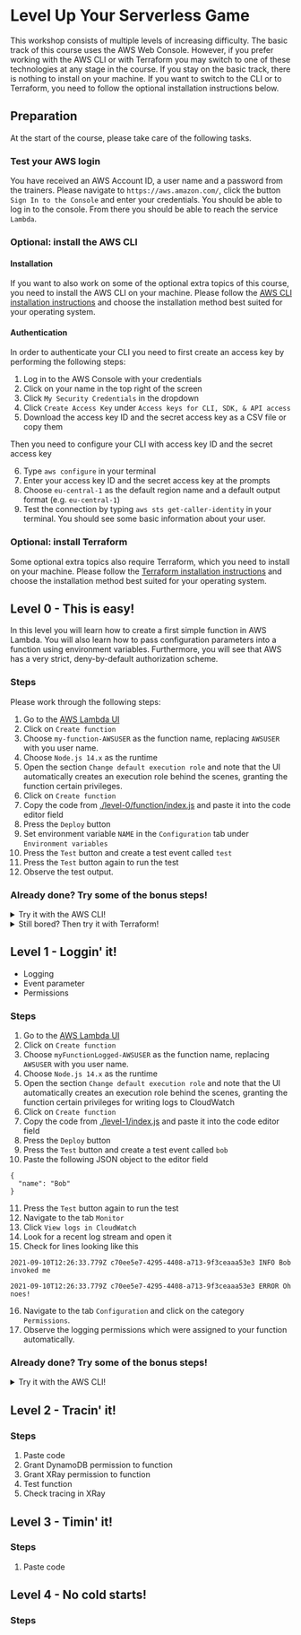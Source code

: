 # Level Up Your Serverless Game

This workshop consists of multiple levels of increasing difficulty. The basic track of this course uses the AWS Web Console. However, if you prefer working with the AWS CLI or with Terraform you may switch to one of these technologies at any stage in the course. If you stay on the basic track, there is nothing to install on your machine. If you want to switch to the CLI or to Terraform, you need to follow the optional installation instructions below.

## Preparation

At the start of the course, please take care of the following tasks.

### Test your AWS login

You have received an AWS Account ID, a user name and a password from the trainers. Please navigate to `https://aws.amazon.com/`, click the button `Sign In to the Console` and enter your credentials. You should be able to log in to the console. From there you should be able to reach the service `Lambda`.

### Optional: install the AWS CLI

#### Installation

If you want to also work on some of the optional extra topics of this course, you need to install the AWS CLI on your machine. Please follow the [AWS CLI installation instructions](https://docs.aws.amazon.com/cli/latest/userguide/cli-chap-install.html) and choose the installation method best suited for your operating system.

#### Authentication

In order to authenticate your CLI you need to first create an access key by performing the following steps:

1. Log in to the AWS Console with your credentials
2. Click on your name in the top right of the screen
3. Click `My Security Credentials` in the dropdown
4. Click `Create Access Key` under `Access keys for CLI, SDK, & API access`
5. Download the access key ID and the secret access key as a CSV file or copy them

Then you need to configure your CLI with access key ID and the secret access key

6. Type `aws configure` in your terminal
7. Enter your access key ID and the secret access key at the prompts
8. Choose `eu-central-1` as the default region name and a default output format (e.g. `eu-central-1`)
9. Test the connection by typing `aws sts get-caller-identity` in your terminal. You should see some basic information about your user.

### Optional: install Terraform

Some optional extra topics also require Terraform, which you need to install on your machine. Please follow the [Terraform installation instructions](https://learn.hashicorp.com/tutorials/terraform/install-cli) and choose the installation method best suited for your operating system.

## Level 0 - This is easy!

In this level you will learn how to create a first simple function in AWS Lambda. You will also learn how to pass configuration parameters into a function using environment variables. Furthermore, you will see that AWS has a very strict, deny-by-default authorization scheme.

### Steps

Please work through the following steps:

1. Go to the [AWS Lambda UI](https://console.aws.amazon.com/lambda)
1. Click on `Create function`
1. Choose `my-function-AWSUSER` as the function name, replacing `AWSUSER` with you user name.
1. Choose `Node.js 14.x` as the runtime
1. Open the section `Change default execution role` and note that the UI automatically creates an execution role behind the scenes, granting the function certain privileges.
1. Click on `Create function`
1. Copy the code from [./level-0/function/index.js](https://github.com/bespinian/serverless-workshop/blob/main/level-0/function/index.js) and paste it into the code editor field
1. Press the `Deploy` button
1. Set environment variable `NAME` in the `Configuration` tab under `Environment variables`
1. Press the `Test` button and create a test event called `test`
1. Press the `Test` button again to run the test
1. Observe the test output.

### Already done? Try some of the bonus steps!

<details>
  <summary>Try it with the AWS CLI!</summary>

1. Set the AWSUSER environment variable.

```
export AWSUSER=<your AWS username>
```

2. Create an execution role which will allow Lambda functions to access AWS resources:

```
aws iam create-role --role-name lambda-ex-"$AWSUSER" --assume-role-policy-document '{"Version": "2012-10-17","Statement": [{ "Effect": "Allow", "Principal": {"Service": "lambda.amazonaws.com"}, "Action": "sts:AssumeRole"}]}'
```

3. Grant certain permissions to your newly created role. The managed policy `AWSLambdaBasicExecutionRole` has the permissions needed to write logs to CloudWatch:

```
aws iam attach-role-policy --role-name lambda-ex-"$AWSUSER" --policy-arn arn:aws:iam::aws:policy/service-role/AWSLambdaBasicExecutionRole
```

4. Create a deployment package for your function:

```
zip -j function.zip level-0/index.js
```

5. Create the function:

```
export ACCOUNT_ID=<your account ID>

aws lambda create-function --function-name my-function-cli-"$AWSUSER" --zip-file fileb://function.zip --handler index.handler --runtime nodejs14.x --role arn:aws:iam::"$ACCOUNT_ID":role/lambda-ex-"$AWSUSER"
```

6. Set the `NAME` environment variable to your user name:

```
aws lambda update-function-configuration --function-name my-function-cli-"$AWSUSER" --environment "Variables={NAME='$AWSUSER'}"
```

7. Invoke the function:

```
aws lambda invoke --function-name my-function-cli-"$AWSUSER" out --log-type Tail
```

8. Invoke the function and decode the logs:

```
aws lambda invoke --function-name my-function-cli-"$AWSUSER" out --log-type Tail --query 'LogResult' --output text |  base64 -d
```

9. Clean up

```
aws lambda delete-function --function-name my-function-cli-"$AWSUSER"

aws iam delete-role --role-name lambda-ex-"$AWSUSER"
```

</details>

<details>
  <summary>Still bored? Then try it with Terraform!</summary>

1. Navigate to the Terraform module

```
cd level-0/advanced/terraform
```

2. Initialize the Terraform module

```
terraform init
```

3. Set your AWS user name as a environment variable for Terraform

```
export TF_VAR_aws_user=<your AWS user name>
```

4. Apply the Terraform module

```
terraform apply
```

5. Invoke the function

```
aws lambda invoke --function-name=$(terraform output -raw function_name) response.json
```

6. Clean up

```
terraform destroy
```

</details>

## Level 1 - Loggin' it!

- Logging
- Event parameter
- Permissions

### Steps

1. Go to the [AWS Lambda UI](https://console.aws.amazon.com/lambda)
2. Click on `Create function`
3. Choose `myFunctionLogged-AWSUSER` as the function name, replacing `AWSUSER` with you user name.
4. Choose `Node.js 14.x` as the runtime
5. Open the section `Change default execution role` and note that the UI automatically creates an execution role behind the scenes, granting the function certain privileges for writing logs to CloudWatch
6. Click on `Create function`
7. Copy the code from [./level-1/index.js](https://github.com/bespinian/serverless-workshop/blob/main/level-1/index.js) and paste it into the code editor field
8. Press the `Deploy` button
9. Press the `Test` button and create a test event called `bob`
10. Paste the following JSON object to the editor field

```
{
  "name": "Bob"
}
```

11. Press the `Test` button again to run the test
12. Navigate to the tab `Monitor`
13. Click `View logs in CloudWatch`
14. Look for a recent log stream and open it
15. Check for lines looking like this

```
2021-09-10T12:26:33.779Z c70ee5e7-4295-4408-a713-9f3ceaaa53e3 INFO Bob invoked me

2021-09-10T12:26:33.779Z c70ee5e7-4295-4408-a713-9f3ceaaa53e3 ERROR Oh noes!
```

16. Navigate to the tab `Configuration` and click on the category `Permissions`.
17. Observe the logging permissions which were assigned to your function automatically.

### Already done? Try some of the bonus steps!

<details>
  <summary>Try it with the AWS CLI!</summary>

1. Set the AWSUSER environment variable.

```
export AWSUSER=<your AWS username>
```

2. Create an execution role which will allow Lambda functions to access AWS resources:

```
aws iam create-role --role-name lambda-ex-"$AWSUSER" --assume-role-policy-document '{"Version": "2012-10-17","Statement": [{ "Effect": "Allow", "Principal": {"Service": "lambda.amazonaws.com"}, "Action": "sts:AssumeRole"}]}'
```

3. Grant certain permissions to your newly created role. The managed policy `AWSLambdaBasicExecutionRole` has the permissions needed to write logs to CloudWatch:

```
aws iam attach-role-policy --role-name lambda-ex-"$AWSUSER" --policy-arn arn:aws:iam::aws:policy/service-role/AWSLambdaBasicExecutionRole
```

4. Create a deployment package for your function:

```
zip -j function.zip level-1/function/index.js
```

5. Create the function:

```
export ACCOUNT_ID=<your account ID>

aws lambda create-function --function-name my-function-cli-"$AWSUSER" --zip-file fileb://function.zip --handler index.handler --runtime nodejs14.x --role arn:aws:iam::"$ACCOUNT_ID":role/lambda-ex-"$AWSUSER"
```

6. Invoke the function with a test event:

```
aws lambda invoke --function-name my-function-cli-"$AWSUSER" --cli-binary-format raw-in-base64-out --payload '{ "name": "Bob" }' out --log-type Tail
```

7. Inspect the logs in CloudWatch:

```

```

8. Clean up

```
aws lambda delete-function --function-name my-function-cli-"$AWSUSER"

aws iam delete-role --role-name lambda-ex-"$AWSUSER"
```

</details>

## Level 2 - Tracin' it!

### Steps

1. Paste code
1. Grant DynamoDB permission to function
1. Grant XRay permission to function
1. Test function
1. Check tracing in XRay

## Level 3 - Timin' it!

### Steps

1. Paste code

## Level 4 - No cold starts!

### Steps
